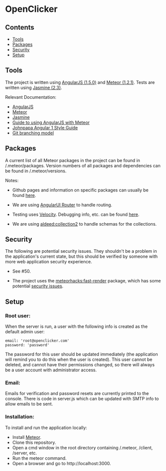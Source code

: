 # OpenClicker

## Contents

  * [Tools](#tools)
  * [Packages](#packages)
  * [Security](#security)
  * [Setup](#setup)

## Tools

  The project is written using [AngularJS (1.5.0)](https://angularjs.org/) and [Meteor (1.2.1)](https://www.meteor.com/).  Tests are written using [Jasmine (2.3)](http://jasmine.github.io/2.3/introduction.html).

Relevant Documentation:

  * [AngularJS](https://code.angularjs.org/1.5.0/docs/api)
  * [Meteor](http://docs.meteor.com/#/full/)
  * [Jasmine](http://jasmine.github.io/2.3/introduction.html)
  * [Guide to using AngularJS with Meteor](http://www.angular-meteor.com/)
  * [Johnpapa Angular 1 Style Guide](https://github.com/johnpapa/angular-styleguide/blob/master/a1/README.md)
  * [Git branching model](http://nvie.com/posts/a-successful-git-branching-model/)

## Packages

  A current list of all Meteor packages in the project can be found in /.meteor/packages.  Version numbers of all packages and dependencies can be found in /.meteor/versions.
  
Notes:

  * Github pages and information on specific packages can usually be found [here](https://atmospherejs.com/).
  
  * We are using [AngularUI Router](https://github.com/angular-ui/ui-router) to handle routing.
  
  * Testing uses [Velocity](https://github.com/xolvio/meteor-jasmine).  Debugging info, etc. can be found [here](https://meteor-testing.readme.io/docs/getting-started).
  
  * We are using [aldeed:collection2](https://github.com/aldeed/meteor-collection2) to handle schemas for the collections.

## Security

The following are potential security issues.  They shouldn't be a problem in the application's current state, but this should be verified by someone with more web application security experience.

  * See #50.
  
  * The project uses the [meteorhacks:fast-render](https://github.com/kadirahq/fast-render) package, which has some potential [security issues](https://github.com/kadirahq/fast-render#security).

## Setup

### Root user:

  When the server is run, a user with the following info is created as the default admin user:
  
    email: 'root@openclicker.com'
    password: 'password'
    
  The password for this user should be updated immediately (the application will remind you to do this when the user is created).  This user cannot be deleted, and cannot have their permissions changed, so there will always be a user account with administrator access.
  
### Email:

  Emails for verification and password resets are currently printed to the console.  There is code in server.js which can be updated with SMTP info to allow emails to be sent.
  
### Installation:

To install and run the application locally:

  * Install [Meteor](https://www.meteor.com/).
  * Clone this repository.
  * Open a cmd window in the root directory containing /.meteor, /client, /server, etc.
  * Run the meteor command.
  * Open a browser and go to http://localhost:3000.